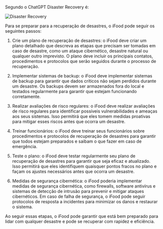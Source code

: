 Segundo o ChatGPT Disaster Recovery é:

![Disaster Recovery](/images/Disater-Recovery.png)

Para se preparar para a recuperação de desastres, o iFood pode seguir os seguintes passos:

1. Crie um plano de recuperação de desastres: o iFood deve criar um plano detalhado que descreva as etapas que precisam ser tomadas em caso de desastre, como um ataque cibernético, desastre natural ou qualquer outro imprevisto. O plano deve incluir os principais contatos, procedimentos e protocolos que serão seguidos durante o processo de recuperação.

2. Implementar sistemas de backup: o iFood deve implementar sistemas de backup para garantir que dados críticos não sejam perdidos durante um desastre. Os backups devem ser armazenados fora do local e testados regularmente para garantir que estejam funcionando corretamente.

3. Realizar avaliações de risco regulares: o iFood deve realizar avaliações de risco regulares para identificar possíveis vulnerabilidades e ameaças aos seus sistemas. Isso permitirá que eles tomem medidas proativas para mitigar esses riscos antes que ocorra um desastre.

4. Treinar funcionários: o iFood deve treinar seus funcionários sobre procedimentos e protocolos de recuperação de desastres para garantir que todos estejam preparados e saibam o que fazer em caso de emergência.

5. Teste o plano: o iFood deve testar regularmente seu plano de recuperação de desastres para garantir que seja eficaz e atualizado. Isso permitirá que eles identifiquem quaisquer pontos fracos no plano e façam os ajustes necessários antes que ocorra um desastre.

6. Medidas de segurança cibernética: o iFood poderia implementar medidas de segurança cibernética, como firewalls, software antivírus e sistemas de detecção de intrusão para prevenir e mitigar ataques cibernéticos. Em caso de falha de segurança, o iFood pode seguir protocolos de resposta a incidentes para minimizar os danos e restaurar o sistema.

Ao seguir essas etapas, o iFood pode garantir que está bem preparado para lidar com qualquer desastre e pode se recuperar com rapidez e eficiência.